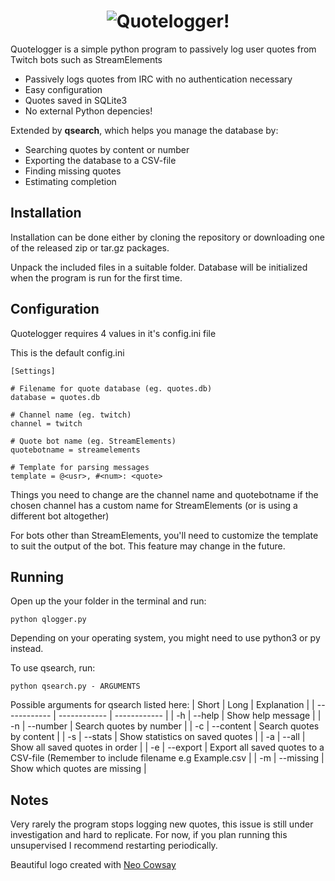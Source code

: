 <h1 align="center">
  <img src="https://github.com/user-attachments/assets/727ac73f-7bfe-4802-acc4-f6802347cc2c" alt="Quotelogger!">

</h1>

Quotelogger is a simple python program to passively log user quotes from Twitch bots such as StreamElements

- Passively logs quotes from IRC with no authentication necessary
- Easy configuration
- Quotes saved in SQLite3
- No external Python depencies!

Extended by **qsearch**, which helps you manage the database by:
- Searching quotes by content or number
- Exporting the database to a CSV-file
- Finding missing quotes
- Estimating completion

## Installation
Installation can be done either by cloning the repository or downloading one of the released zip or tar.gz packages.

Unpack the included files in a suitable folder.  Database will be initialized when the program is run for the first time.

## Configuration
Quotelogger requires 4 values in it's config.ini file

This is the default config.ini
```
[Settings]

# Filename for quote database (eg. quotes.db)
database = quotes.db

# Channel name (eg. twitch)
channel = twitch

# Quote bot name (eg. StreamElements)
quotebotname = streamelements

# Template for parsing messages
template = @<usr>, #<num>: <quote>
```
Things you need to change are the channel name and quotebotname if the chosen channel has a custom name for StreamElements (or is using a different bot altogether)

For bots other than StreamElements, you'll need to customize the template to suit the output of the bot. This feature may change in the future.

## Running
Open up the your folder in the terminal and run:
```
python qlogger.py
```
Depending on your operating system, you might need to use python3 or py instead.

To use qsearch, run:
```
python qsearch.py - ARGUMENTS
```
Possible arguments for qsearch listed here:
| Short | Long | Explanation |
| ------------ | ------------ | ------------ |
| -h | --help | Show help message |
| -n | --number | Search quotes by number |
| -c | --content | Search quotes by content |
| -s | --stats | Show statistics on saved quotes |
| -a | --all | Show all saved quotes in order |
| -e | --export | Export all saved quotes to a CSV-file (Remember to include filename e.g Example.csv |
| -m | --missing | Show which quotes are missing |

## Notes
Very rarely the program stops logging new quotes, this issue is still under investigation and hard to replicate.
For now, if you plan running this unsupervised I recommend restarting periodically.

Beautiful logo created with [Neo Cowsay](https://github.com/Code-Hex/Neo-cowsay)

